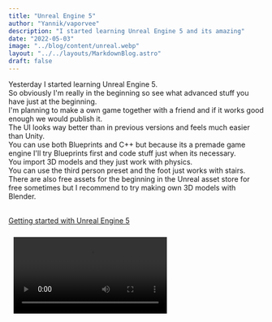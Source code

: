 ```yaml
---
title: "Unreal Engine 5"
author: "Yannik/vaporvee"
description: "I started learning Unreal Engine 5 and its amazing"
date: "2022-05-03"
image: "../blog/content/unreal.webp"
layout: "../../layouts/MarkdownBlog.astro"
draft: false
---
```

Yesterday I started learning Unreal Engine 5.<br>
So obviously I'm really in the beginning so see what advanced stuff you have just at the beginning.<br>
I'm planning to make a own game together with a friend and if it works good enough we would publish it.<br>
The UI looks way better than in previous versions and feels much easier than Unity.<br>
You can use both Blueprints and C++ but because its a premade game engine I'll try Blueprints first and code stuff just when its necessary.<br>
You import 3D models and they just work with physics.<br> 
You can use the third person preset and the foot just works with stairs.<br>
There are also free assets for the beginning in the Unreal asset store for free sometimes but I recommend to try making own 3D models with Blender.<br>
<br>

[Getting started with Unreal Engine 5](https://www.unrealengine.com/en-US/unreal-engine-5)

<video src="../blog/content/unreal.webm" style="width:60%;padding:2%;" controls><br>
